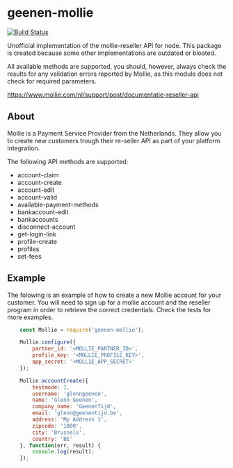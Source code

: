 # geenen-mollie

[![Build Status](https://travis-ci.org/GlennGeenen/geenen-mollie.svg?branch=master)](https://travis-ci.org/GlennGeenen/geenen-mollie)

Unofficial implementation of the mollie-reseller API for node. This package is created
because some other implementations are outdated or bloated.

All available methods are supported, you should, however, always check the results for
any validation errors reported by Mollie, as this module does not check for required
parameters.

https://www.mollie.com/nl/support/post/documentatie-reseller-api

## About

Mollie is a Payment Service Provider from the Netherlands. They allow you to create
new customers trough their re-seller API as part of your platform integration.

The following API methods are supported:

* account-claim
* account-create
* account-edit
* account-valid
* available-payment-methods
* bankaccount-edit
* bankaccounts
* disconnect-account
* get-login-link
* profile-create
* profiles
* set-fees

## Example

The folowing is an example of how to create a new Mollie account for your customer.
You will need to sign up for a mollie account and the reseller program in order to
retrieve the correct credentials. Check the tests for more examples.

```javascript
    const Mollie = require('geenen-mollie');

    Mollie.configure({
        partner_id: '<MOLLIE_PARTNER_ID>',
        profile_key: '<MOLLIE_PROFILE_KEY>',
        app_secret: '<MOLLIE_APP_SECRET>'
    });

    Mollie.accountCreate({
        testmode: 1,
        username: 'glenngeenen',
        name: 'Glenn Geenen',
        company_name: 'GeenenTijd',
        email: 'glenn@geenentijd.be',
        address: 'My Address 1',
        zipcode: '1000',
        city: 'Brussels',
        country: 'BE'
    }, function(err, result) {
        console.log(result);
    });
````
